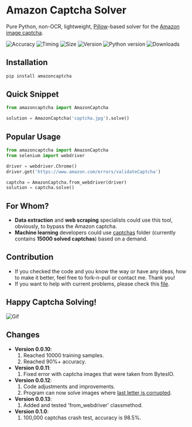 # Amazon Captcha Solver
Pure Python, non-OCR, lightweight, [Pillow](https://github.com/python-pillow/Pillow)-based solver for the [Amazon image captcha](https://www.amazon.com/errors/validateCaptcha).

![Accuracy](https://img.shields.io/badge/accuracy-98.5%25-success)
![Timing](https://img.shields.io/badge/execution%20time-0.22s-success)
![Size](https://img.shields.io/badge/wheel%20size-1%20MB-informational)
![Version](https://img.shields.io/pypi/v/amazoncaptcha?color=informational)
![Python version](https://img.shields.io/pypi/pyversions/amazoncaptcha)
![Downloads](https://img.shields.io/pypi/dm/amazoncaptcha?color=success)

## Installation
```bash
pip install amazoncaptcha
```

## Quick Snippet
```python
from amazoncaptcha import AmazonCaptcha

solution = AmazonCaptcha('captcha.jpg').solve()
```

## Popular Usage
```python
from amazoncaptcha import AmazonCaptcha
from selenium import webdriver

driver = webdriver.Chrome()
driver.get('https://www.amazon.com/errors/validateCaptcha')

captcha = AmazonCaptcha.from_webdriver(driver)
solution = captcha.solve()
```

## For Whom?
+ **Data extraction** and **web scraping** specialists could use this tool, obviously, to bypass the Amazon captcha.
+ **Machine learning** developers could use [captchas](https://github.com/a-maliarov/amazon-captcha-solver/tree/master/captchas) folder (currently contains **15000 solved captchas**) based on a demand.

## Contribution
+ If you checked the code and you know the way or have any ideas, how to make it better, feel free to fork-n-pull or contact me. Thank you!
+ If you want to help with current problems, please check this [file](https://github.com/a-maliarov/amazon-captcha-solver/blob/master/errors/HELPME.md).

## Happy Captcha Solving!

![Gif](https://github.com/a-maliarov/amazon-captcha-solver/blob/master/captchas.gif)

## Changes
+ **Version 0.0.10**:
  1. Reached 10000 training samples.
  2. Reached 90%+ accuracy.
+ **Version 0.0.11**:
  1. Fixed error with captcha images that were taken from BytesIO.
+ **Version 0.0.12**:
  1. Code adjustments and improvements. 
  2. Program can now solve images where [last letter is corrupted](https://github.com/a-maliarov/amazon-captcha-solver/blob/master/errors/solved/corrupted-image-recognition.png).
+ **Version 0.0.13**:
  1. Added and tested 'from_webdriver' classmethod.
+ **Version 0.1.0**:
  1. 100,000 captchas crash test, accuracy is 98.5%.
